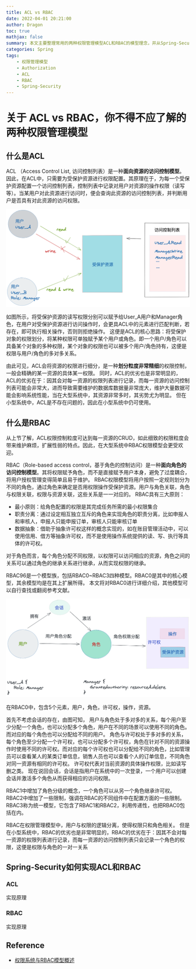```yaml
---
title: ACL vs RBAC
date: 2022-04-01 20:21:00
author: Dragon
toc: true
mathjax: false
summary: 本文主要整理常用的两种权限管理模型ACL和RBAC的模型理念，并从Spring-Security相关Library讲解ACL和RBAC的实现原理。
categories: Spring
tags:
    - 权限管理模型
    - Authorization
    - ACL
    - RBAC
    - Spring-Security
---
```


# 关于 ACL vs RBAC，你不得不应了解的两种权限管理模型

## 什么是ACL

ACL （Access Control List, 访问控制列表）是一种**面向资源的访问控制模型**。
因此，在ACL中，只需要为受保护资源进行权限配置。其原理在于，为每一个受保护资源配置一个访问控制列表，控制列表中记录对用户对资源的操作权限（读写等）。当某用户对此资源进行访问时，便会查询此资源的访问控制列表，并判断用户是否具有对此资源的访问权限。

![ACL示例](ACL-vs-RBAC/acl_example.png)

如图所示，将受保护资源的读写权限分别可以赋予给User_A用户和Manager角色，在用户对受保护资源进行访问操作时，会更具ACL中的元素进行匹配判断，若存在，即可执行相关操作，否则则拒绝操作。
这便是ACL的核心思路：将受保护对象的权限划分，将某种权限可单独赋予某个用户或角色。即一个用户/角色可以具备某个对象的多种权限，某个对象的权限也可以被多个用户/角色持有，这便是权限与用户/角色的多对多关系。

由此可见，ACL会将资源的权限进行细分，是一种**划分粒度非常精细**的权限控制，一般会精确的某一资源的具体某一权限。
同时，ACL的优劣也是非常明显的，ACL的优劣在于：因其会对每一资源的权限列表进行记录，而每一资源的访问控制列表可能会非常大，进而导致需要维护的数据库数据量非常庞大，维护大量数据可能会影响系统性能，当在大型系统中，其资源非常多时，其劣势尤为明显。
但在小型系统中，ACL是不存在问题的，因此在小型系统中仍可使用。

## 什么是RBAC
从上节了解，ACL权限控制粒度可达到每一资源的CRUD，如此细致的权限粒度会带来维护麻烦，扩展性弱的特点。因此，在大型系统中RBAC权限模型会更受欢迎。

RBAC（Role-based access control，基于角色的控制访问）是一种**面向角色的访问控制模型**。其将权限赋予角色，而不是直接赋予用户本身，避免了过度耦合，将用户授权管理变得简单且易于维护。
RBAC权限模型将用户按照一定规则划分为不同的角色，通过角色来确定是否用权限操作受保护资源。用户与角色关联，角色与权限关联，权限与资源关联，这些关系是一一对应的。
RBAC具有三大原则：
- 最小原则：给角色配置的权限是其完成任务所需的最小权限集合
- 职责分离：通过设定相互独立互斥的角色来实现角色的职责分离，比如申报人和审核人，申报人只能申报订单，审核人只能审核订单
- 数据抽象：借助于抽象许可权这样的概念实现的，如在账目管理活动中，可以使用信用、借方等抽象许可权，而不是使用操作系统提供的读、写、执行等具体的许可权。

对于角色而言，每个角色分配不同权限，以权限可以访问相应的资源，角色之间的关系可以通过角色的继承关系进行继承，从而实现权限的继承。


RBAC96是一个模型族，包括RBAC0~RBAC3四种模型。RBAC0是其中的核心模型，其余模型均是在其上扩展所得。
本文将对RBAC0进行详细介绍，其他模型可以自行查找或翻阅参考文献。

![RBAC0](ACL-vs-RBAC/image-20220413092754721.png)

在RBAC0中，包含5个元素，用户，角色，许可权，操作，资源。

首先不考虑会话的存在，由图可知，
用户与角色处于多对多的关系，每个用户至少分配一个角色，也可以分配多个角色，用户在不同的场景可以使用不同的角色。而对应的每个角色也可以分配给不同的用户。
角色与许可权处于多对多的关系，每个角色至少分配一个许可权，也可以分配多个许可权，角色在针对不同的资源操作时使用不同的许可权。而对应的每个许可权也可以分配给不同的角色，比如管理员可以查看某人的某类订单信息，销售人员也可以查看个人的订单信息，不同角色对同一资源有相同的许可权。
许可权代表对当前资源的具体操作权限，比如读写删之类。
现在说回会话，会话是指用户在系统中的一次登录，一个用户可以创建会话并激活多个角色从而获得相应的访问权限。

RBAC1中增加了角色分级的概念，一个角色可以从另一个角色继承许可权。
RBAC2中增加了一些限制，强调在RBAC的不同组件中在配置方面的一些限制。
RBAC3称为统一模型，它包含了RBAC1和RBAC2，利用传递性，也把RBAC0包括在内。

RBAC在权限管理模型中，用户与权限的逻辑分离，使得权限只和角色相关。
但是在小型系统中，RBAC的优劣也是非常明显的，RBAC的优劣在于：因其不会对每一资源的权限列表进行记录，而每一资源的访问控制列表只会记录一个角色的权限，这便是权限与角色的一对一关系


## Spring-Security如何实现ACL和RBAC
### ACL
实现原理

### RBAC
实现原理

## Reference
- [权限系统与RBAC模型概述](https://blog.51cto.com/u_15278282/3021958)